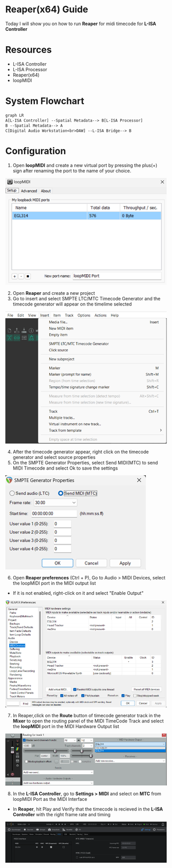 # Reaper(x64) Guide

Today I will show you on how to run **Reaper** for midi timecode for **L-ISA Controller**

# Resources
* L-ISA Controller
* L-ISA Processor
* Reaper(x64)
* loopMIDI

# System Flowchart

```mermaid
graph LR
A[L-ISA Controller] --Spatial Metadata--> B[L-ISA Processor]
B --Spatial Metadata--> A
C[Digital Audio Workstation<br>DAW] --L-ISA Bridge--> B
```

# Configuration
1. Open **loopMIDI** and create a new virtual port by pressing the plus(+) sign after renaming the port to the name of your choice.

![loopMIDI](Images/loopMIDI.png)

2. Open **Reaper** and create a new project
3. Go to insert and select SMPTE LTC/MTC Timecode Generator and the timecode generator will appear on the timelime selected

![Timecode Generator](Images/Timecode_Generator.png)

4. After the timecode generator appear, right click on the timecode generator and select source properties
5. On the SMPTE Generator Properties, select Send MIDI(MTC) to send MIDI Timecode and select Ok to save the settings

![SMPTE Generator Properties](Images/SMPTE_Generator_Properties.png)

6. Open **Reaper preferences** (Ctrl + P), Go to Audio > MIDI Devices, select the loopMIDI port in the MIDI output list
* If it is not enabled, right-click on it and select "Enable Output" 

![Reaper Preferences](Images/Reaper_References.png)

7. In Reaper,click on the **Route** button of timecode generator track in the **Mixer** to open the routing panel of the MIDI TimeCode Track and select the **loopMIDI** port in the MIDI Hardware Output list

![MIDI Routing](Images/MIDI_Routing.png)

8. In the **L-ISA Controller**, go to **Settings > MIDI** and select on **MTC** from loopMIDI Port as the MIDI Interface
* In **Reaper**, hit Play and Verify that the timecode is recieved in the **L-ISA Controller** with the right frame rate and timing

![L-ISA MIDI](Images/L-ISA_MIDI.png)